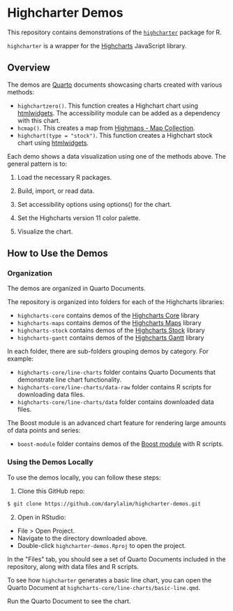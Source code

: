 # Highcharter Demos

This repository contains demonstrations of the [`highcharter`](https://jkunst.com/highcharter/) package for R.

`highcharter` is a wrapper for the [Highcharts](https://www.highcharts.com/) JavaScript library.

## Overview

The demos are [Quarto](https://quarto.org/) documents showcasing charts created with various methods:

-   `highchartzero()`. This function creates a Highchart chart using [htmlwidgets](https://www.htmlwidgets.org/). The accessibility module can be added as a dependency with this chart.
-   `hcmap()`. This creates a map from [Highmaps - Map Collection](https://code.highcharts.com/mapdata/).
-   `highchart(type = "stock")`. This function creates a Highchart stock chart using [htmlwidgets](https://www.htmlwidgets.org/).

Each demo shows a data visualization using one of the methods above. The general pattern is to:

1.  Load the necessary R packages.

2.  Build, import, or read data.

3.  Set accessibility options using options() for the chart.

4.  Set the Highcharts version 11 color palette.

5.  Visualize the chart.

## How to Use the Demos

### Organization

The demos are organized in Quarto Documents.

The repository is organized into folders for each of the Highcharts libraries:

-   `highcharts-core` contains demos of the [Highcharts Core](https://www.highcharts.com/products/highcharts) library
-   `highcharts-maps` contains demos of the [Highcharts Maps](https://www.highcharts.com/products/maps) library
-   `highcharts-stock` contains demos of the [Highcharts Stock](https://www.highcharts.com/products/stock) library
-   `highcharts-gantt` contains demos of the [Highcharts Gantt](https://www.highcharts.com/products/gantt) library

In each folder, there are sub-folders grouping demos by category. For example:

-   `highcharts-core/line-charts` folder contains Quarto Documents that demonstrate line chart functionality.
-   `highcharts-core/line-charts/data-raw` folder contains R scripts for downloading data files.
-   `highcharts-core/line-charts/data` folder contains downloaded data files.

The Boost module is an advanced chart feature for rendering large amounts of data points and series:

-   `boost-module` folder contains demos of the [Boost module](https://www.highcharts.com/docs/advanced-chart-features/boost-module) with R scripts.

### Using the Demos Locally

To use the demos locally, you can follow these steps:

1.  Clone this GitHub repo:

``` zsh
$ git clone https://github.com/darylalim/highcharter-demos.git
```

2.  Open in RStudio:

-   File \> Open Project.
-   Navigate to the directory downloaded above.
-   Double-click `highcharter-demos.Rproj` to open the project.

In the "Files" tab, you should see a set of Quarto Documents included in the repository, along with data files and R scripts.

To see how `highcharter` generates a basic line chart, you can open the Quarto Document at `highcharts-core/line-charts/basic-line.qmd`.

Run the Quarto Document to see the chart.
